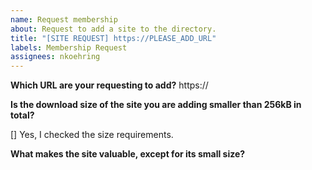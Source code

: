 ```yaml
---
name: Request membership
about: Request to add a site to the directory.
title: "[SITE REQUEST] https://PLEASE_ADD_URL"
labels: Membership Request
assignees: nkoehring
---
```


<!-- Make sure to check the README before requesting membership. Everyone can submit a page, but not everyone will be accepted, sorry. -->

**Which URL are your requesting to add?**
https://

**Is the download size of the site you are adding smaller than 256kB in total?**
<!-- The easiest way to check is, to open the network inspector in an incognito tab -->
[] Yes, I checked the size requirements.

**What makes the site valuable, except for its small size?**
<!-- Please think about the value, the requested site adds. Is it your digital home that might inspire others to create their own? Is it informative? Is it showcasing something? -->

